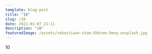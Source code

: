 ```yaml
---
template: blog-post
title: "10"
slug: /10
date: 2021-01-07 21:11
description: "10"
featuredImage: /assets/sebastiaan-stam-5hbrem-5mnq-unsplash.jpg
---
```

10